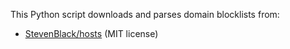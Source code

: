 This Python script downloads and parses domain blocklists from:

- [StevenBlack/hosts](https://github.com/StevenBlack/hosts) (MIT license)
